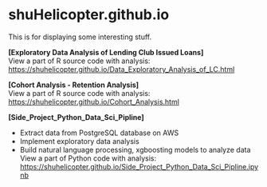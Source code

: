 # shuHelicopter.github.io
This is for displaying some interesting stuff.  

**[Exploratory Data Analysis of Lending Club Issued Loans]**   
View a part of R source code with analysis: https://shuhelicopter.github.io/Data_Exploratory_Analysis_of_LC.html  
  
**[Cohort Analysis - Retention Analysis]**   
View a part of R source code with analysis: https://shuhelicopter.github.io/Cohort_Analysis.html  

**[Side_Project_Python_Data_Sci_Pipline]**   
- Extract data from PostgreSQL database on AWS  
- Implement exploratory data analysis  
- Build natural language processing, xgboosting models to analyze data  
View a part of Python code with analysis: https://shuhelicopter.github.io/Side_Project_Python_Data_Sci_Pipline.ipynb
  
